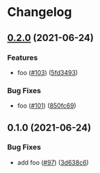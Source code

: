 # Changelog

## [0.2.0](https://www.github.com/noslouch/workflow-debug/compare/foo-v0.1.0...foo-v0.2.0) (2021-06-24)


### Features

* foo ([#103](https://www.github.com/noslouch/workflow-debug/issues/103)) ([5fd3493](https://www.github.com/noslouch/workflow-debug/commit/5fd3493711811c3d9756f448b6d1110ee9786799))


### Bug Fixes

* foo ([#101](https://www.github.com/noslouch/workflow-debug/issues/101)) ([850fc69](https://www.github.com/noslouch/workflow-debug/commit/850fc690ebced0af15e74b071950ad46909a7ada))

## 0.1.0 (2021-06-24)


### Bug Fixes

* add foo ([#97](https://www.github.com/noslouch/workflow-debug/issues/97)) ([3d638c6](https://www.github.com/noslouch/workflow-debug/commit/3d638c60a09a485954bfb9d0e37bfbebf0e8e6b0))
